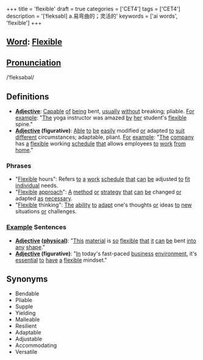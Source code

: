 +++
title = 'flexible'
draft = true
categories = ['CET4']
tags = ['CET4']
description = '[ˈfleksəbl] a.易弯曲的；灵活的'
keywords = ['ai words', 'flexible']
+++

## [Word](/post/word/): [Flexible](/post/flexible/)

## [Pronunciation](/post/pronunciation/)
/ˈfleksəbəl/

## Definitions
- **[Adjective](/post/adjective/)**: [Capable](/post/capable/) [of](/post/of/) [being](/post/being/) bent, [usually](/post/usually/) [without](/post/without/) breaking; pliable. [For](/post/for/) [example](/post/example/): "[The](/post/the/) yoga instructor was amazed [by](/post/by/) [her](/post/her/) student's [flexible](/post/flexible/) spine."
- **[Adjective](/post/adjective/) (figurative)**: [Able](/post/able/) [to](/post/to/) [be](/post/be/) [easily](/post/easily/) modified [or](/post/or/) adapted [to](/post/to/) [suit](/post/suit/) [different](/post/different/) circumstances; adaptable, pliant. [For](/post/for/) [example](/post/example/): "[The](/post/the/) [company](/post/company/) has [a](/post/a/) [flexible](/post/flexible/) working [schedule](/post/schedule/) [that](/post/that/) allows employees [to](/post/to/) [work](/post/work/) [from](/post/from/) [home](/post/home/)."

### Phrases
- "[Flexible](/post/flexible/) hours": Refers [to](/post/to/) [a](/post/a/) [work](/post/work/) [schedule](/post/schedule/) [that](/post/that/) [can](/post/can/) [be](/post/be/) adjusted [to](/post/to/) [fit](/post/fit/) [individual](/post/individual/) needs.
- "[Flexible](/post/flexible/) [approach](/post/approach/)": [A](/post/a/) [method](/post/method/) [or](/post/or/) [strategy](/post/strategy/) [that](/post/that/) [can](/post/can/) [be](/post/be/) changed [or](/post/or/) adapted [as](/post/as/) [necessary](/post/necessary/).
- "[Flexible](/post/flexible/) thinking": [The](/post/the/) [ability](/post/ability/) [to](/post/to/) [adapt](/post/adapt/) one's thoughts [or](/post/or/) ideas [to](/post/to/) [new](/post/new/) situations [or](/post/or/) challenges.

### [Example](/post/example/) Sentences
- **[Adjective](/post/adjective/) ([physical](/post/physical/))**: "[This](/post/this/) [material](/post/material/) is [so](/post/so/) [flexible](/post/flexible/) [that](/post/that/) [it](/post/it/) [can](/post/can/) [be](/post/be/) bent [into](/post/into/) [any](/post/any/) [shape](/post/shape/)."
- **[Adjective](/post/adjective/) (figurative)**: "[In](/post/in/) today's fast-paced [business](/post/business/) [environment](/post/environment/), it's [essential](/post/essential/) [to](/post/to/) [have](/post/have/) [a](/post/a/) [flexible](/post/flexible/) mindset."

## Synonyms
- Bendable
- Pliable
- Supple
- Yielding
- Malleable
- Resilient
- Adaptable
- Adjustable
- Accommodating
- Versatile
